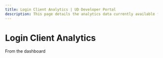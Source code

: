 ```yaml
---
title: Login Client Analytics | UD Developer Portal
description: This page details the analytics data currently available from the Login with Unstoppable client dashboard.
---
```


# Login Client Analytics

From the dashboard